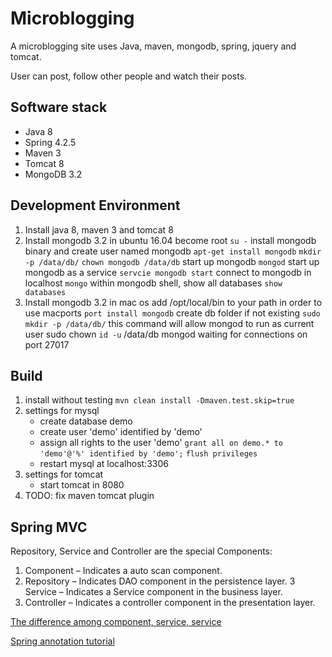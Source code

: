 # Microblogging
A microblogging site uses Java, maven, mongodb, spring, jquery and tomcat.

User can post, follow other people and watch their posts.

## Software stack
* Java 8
* Spring 4.2.5
* Maven 3
* Tomcat 8
* MongoDB 3.2

## Development Environment
1. Install java 8, maven 3 and tomcat 8
2. Install mongodb 3.2 in ubuntu 16.04
   become root
   `su -`
   install mongodb binary and create user named mongodb
   `apt-get install mongodb`
   `mkdir -p /data/db/`
   `chown mongodb /data/db`
   start up mongodb
   `mongod`
   start up mongodb as a service
   `servcie mongodb start`
   connect to mongodb in localhost
   `mongo`
   within mongodb shell, show all databases
   `show databases`
3. Install mongodb 3.2 in mac os
   add /opt/local/bin to your path in order to use macports
   `port install mongodb`
   create db folder if not existing
   `sudo mkdir -p /data/db/`
   this command will allow mongod to run as current user
   sudo chown `id -u` /data/db
   mongod
   waiting for connections on port 27017

## Build
1. install without testing
   `mvn clean install -Dmaven.test.skip=true`
2. settings for mysql
   * create database demo 
   * create user 'demo' identified by 'demo'
   * assign all rights to the user 'demo'
     `grant all on demo.* to 'demo'@'%' identified by 'demo';`
     `flush privileges`
   * restart mysql at localhost:3306
3. settings for tomcat
   * start tomcat in 8080
4. TODO: fix maven tomcat plugin

## Spring MVC
Repository, Service and Controller are the special Components:
1. Component – Indicates a auto scan component.
2. Repository – Indicates DAO component in the persistence layer.
3 Service – Indicates a Service component in the business layer.
4. Controller – Indicates a controller component in the presentation layer.

[The difference among component, service, service](http://stackoverflow.com/questions/6827752/whats-the-difference-between-component-repository-service-annotations-in)

[Spring annotation tutorial](http://www.techferry.com/articles/spring-annotations.html)